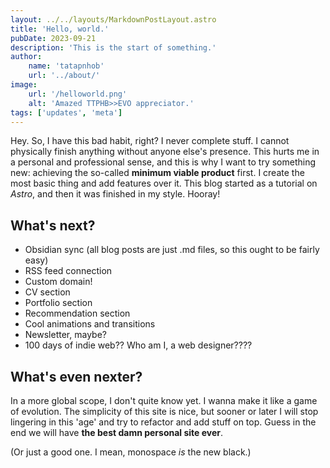 ```yaml
---
layout: ../../layouts/MarkdownPostLayout.astro
title: 'Hello, world.'
pubDate: 2023-09-21
description: 'This is the start of something.'
author:
    name: 'tatapnhob'
    url: '../about/'
image:
    url: '/helloworld.png'
    alt: 'Amazed TTPHB>>EVO appreciator.'
tags: ['updates', 'meta']
---
```


Hey. So, I have this bad habit, right? I never complete stuff. I cannot physically finish anything without anyone else's presence. This hurts me in a personal and professional sense, and this is why I want to try something new: achieving the so-called **minimum viable product** first. I create the most basic thing and add features over it. This blog started as a tutorial on *Astro*, and then it was finished in my style. Hooray!

## What's next?

- Obsidian sync (all blog posts are just .md files, so this ought to be fairly easy)
- RSS feed connection
- Custom domain!
- CV section
- Portfolio section
- Recommendation section
- Cool animations and transitions
- Newsletter, maybe?
- 100 days of indie web?? Who am I, a web designer????

## What's even nexter?

In a more global scope, I don't quite know yet. I wanna make it like a game of evolution. The simplicity of this site is nice, but sooner or later I will stop lingering in this 'age' and try to refactor and add stuff on top. Guess in the end we will have **the best damn personal site ever**. 

(Or just a good one. I mean, monospace *is* the new black.)

